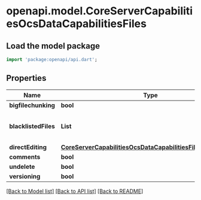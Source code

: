 # openapi.model.CoreServerCapabilitiesOcsDataCapabilitiesFiles

## Load the model package
```dart
import 'package:openapi/api.dart';
```

## Properties
Name | Type | Description | Notes
------------ | ------------- | ------------- | -------------
**bigfilechunking** | **bool** |  | [optional] 
**blacklistedFiles** | **List<String>** |  | [optional] [default to const []]
**directEditing** | [**CoreServerCapabilitiesOcsDataCapabilitiesFilesDirectEditing**](CoreServerCapabilitiesOcsDataCapabilitiesFilesDirectEditing.md) |  | [optional] 
**comments** | **bool** |  | [optional] 
**undelete** | **bool** |  | [optional] 
**versioning** | **bool** |  | [optional] 

[[Back to Model list]](../README.md#documentation-for-models) [[Back to API list]](../README.md#documentation-for-api-endpoints) [[Back to README]](../README.md)


